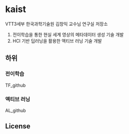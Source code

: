 # kaist
VTT3세부 한국과학기술원 김창익 교수님 연구실 저장소
1. 전이학습을 통한 현실 세계 영상의 메타데이터 생성 기술 개발
2. HCI 기반 딥러닝을 활용한 액티브 러닝 기술 개발

## 하위

### 전이학습
TF_github

### 액티브 러닝
AL_github

## License